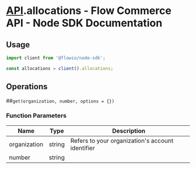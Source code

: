 # [API](README.md).allocations - Flow Commerce API - Node SDK Documentation



## Usage

```JavaScript
import client from '@flowio/node-sdk';

const allocations = client().allocations;
```

## Operations

##`get(organization, number, options = {})`

### Function Parameters

| Name  | Type | Description |
| ---- | ---- | ---- |
| organization | string | Refers to your organization&#x27;s account identifier |
| number | string |  |


